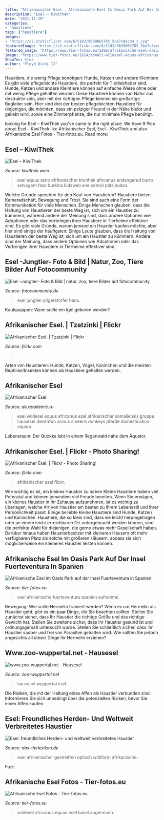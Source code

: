 ```yaml
---
title: "Afrikanischer Esel : Afrikanische Esel Im Oasis Park Auf Der Insel Fuerteventura In Spanien"
description: "Esel – kiwithek"
date: "2021-11-19"
categories:
- "haustiere"
tags: ["haustiere"]
images:
- "https://c2.staticflickr.com/6/5103/5639865705_5be7c8ecd4_z.jpg"
featuredImage: "https://c2.staticflickr.com/6/5103/5639865705_5be7c8ecd4_z.jpg"
featured_image: "https://www.tier-fotos.eu/1200/afrikanische-esel-oasis-park-auf-20144.jpg"
image: "https://www.tier-fotos.eu/1024/somali-wildesel-equus-africanus-somalicus-am-6492.jpg"
ShowToc: true
author: "Floyd Dicki II"
---
```



Haustiere, die wenig Pflege benötigen: Hunde, Katzen und andere Kleintiere
Es gibt viele pflegeleichte Haustiere, die perfekt für Tierliebhaber sind. Hunde, Katzen und andere Kleintiere können auf einfache Weise ohne oder mit wenig Pflege gehalten werden. Diese Haustiere können von Natur aus destruktiv sein, aber mit der richtigen Pflege können sie großartige Begleiter sein. Hier sind drei der besten pflegeleichten Haustiere für diejenigen, die möchten, dass ein pelziger Freund in der Nähe bleibt und geliebt wird, sowie eine Zimmerpflanze, die nur minimale Pflege benötigt.

	

		
looking for Esel – KiwiThek you've came to the right place. We have 9 Pics about Esel – KiwiThek like Afrikanischer Esel, Esel – KiwiThek and also Afrikanische Esel Fotos - Tier-fotos.eu. Read more:
		
    
## Esel – KiwiThek

<img loading=lazy src="https://kiwithek.wien/images/thumb/Afrikanischer_Esel.jpg/300px-Afrikanischer_Esel.jpg" onerror="this.onerror=null;this.src='https://tse2.mm.bing.net/th?id=OIP.jSiLXi-qBpu7C51ammcR9wAAAA&amp;pid=15.1';" alt="Esel – KiwiThek">

_Source: kiwithek.wien_

>esel equus asno afrikanischer kiwithek africanus endangered burro selvagem faso burkina kidsweb ane somali päts sudan. 

	

Welche Gründe sprechen für den Kauf von Haustieren?
Haustiere bieten Kameradschaft, Bewegung und Trost. Sie sind auch eine Form der Kommunikation für viele Menschen. Einige Menschen glauben, dass die Haltung von Haustieren der beste Weg ist, sich um ein Haustier zu kümmern, während andere der Meinung sind, dass andere Optionen wie Adoptionen oder das Verbringen ihrer Haustiere in Tierheime effektiver sind. Es gibt viele Gründe, warum jemand ein Haustier kaufen möchte, aber hier sind einige der häufigsten:
Einige Leute glauben, dass die Haltung von Haustieren der beste Weg ist, sich um ein Haustier zu kümmern. Andere sind der Meinung, dass andere Optionen wie Adoptionen oder das Verbringen ihrer Haustiere in Tierheime effektiver sind.

    
## Esel -Jungtier- Foto &amp; Bild | Natur, Zoo, Tiere Bilder Auf Fotocommunity

<img loading=lazy src="https://img.fotocommunity.com/esel-jungtier-867ca714-7881-4954-8da9-3e0bd58929a0.jpg?height=1080" onerror="this.onerror=null;this.src='https://tse1.mm.bing.net/th?id=OIP.BwSH9KtGh-7aLcjxVkgBmAHaHu&amp;pid=15.1';" alt="Esel -Jungtier- Foto &amp; Bild | natur, zoo, tiere Bilder auf fotocommunity">

_Source: fotocommunity.de_

>esel jungtier pilgerstorfer hans. 

	

Kaulquappen: Wann sollte ein Igel geboren werden?

    
## Afrikanischer Esel. | Tzatzinki | Flickr

<img loading=lazy src="https://live.staticflickr.com/5103/5639865705_5be7c8ecd4.jpg" onerror="this.onerror=null;this.src='https://tse4.mm.bing.net/th?id=OIP.9xj_i_AwQyMTYSPXSGr21gHaFQ&amp;pid=15.1';" alt="Afrikanischer Esel. | Tzatzinki | Flickr">

_Source: flickr.com_

>. 

	

Arten von Haustieren: Hunde, Katzen, Vögel, Kaninchen und die meisten Reptilien/Insekten können als Haustiere gehalten werden.

    
## Afrikanischer Esel

<img loading=lazy src="https://de.academic.ru/pictures/dewiki/69/Equus_africanus_somaliensis.jpg" onerror="this.onerror=null;this.src='https://tse4.mm.bing.net/th?id=OIP.zXF-tliV7O38SAuEf-plXAHaFJ&amp;pid=15.1';" alt="Afrikanischer Esel">

_Source: de.academic.ru_

>esel wildesel equus africanus ezel afrikanischer somaliensis gruppe hausesel dierenfun asinus smeenk donkeys pferde domestication equido. 

	

Lebensraum: Der Quokka lebt in einem Regenwald nahe dem Äquator.

    
## Afrikanischer Esel. | Flickr - Photo Sharing!

<img loading=lazy src="https://c2.staticflickr.com/6/5103/5639865705_5be7c8ecd4_z.jpg" onerror="this.onerror=null;this.src='https://tse3.mm.bing.net/th?id=OIP.YEdjoEvseqxjF3BrGkuV4wHaFQ&amp;pid=15.1';" alt="Afrikanischer Esel. | Flickr - Photo Sharing!">

_Source: flickr.com_

>afrikanischer esel flickr. 

	

Wie wichtig es ist, ein kleines Haustier zu haben
Kleine Haustiere haben viel Potenzial und können jemandem viel Freude bereiten. Wenn Sie erwägen, ein kleines Haustier in Ihr Zuhause aufzunehmen, ist es wichtig zu überlegen, welche Art von Haustier am besten zu Ihrem Lebensstil und Ihrer Persönlichkeit passt. Einige beliebte kleine Haustiere sind Hunde, Katzen und Kaninchen. Haustiere, die so klein sind, dass sie leicht herumgetragen oder an einem leicht erreichbaren Ort untergebracht werden können, sind die perfekte Wahl für diejenigen, die gerne etwas mehr Gesellschaft haben. Darüber hinaus haben Haustierbesitzer mit kleineren Häusern oft mehr verfügbaren Platz als solche mit größeren Häusern, sodass sie sich möglicherweise ein kleineres Haustier leisten können.

    
## Afrikanische Esel Im Oasis Park Auf Der Insel Fuerteventura In Spanien

<img loading=lazy src="https://www.tier-fotos.eu/1200/afrikanische-esel-oasis-park-auf-20144.jpg" onerror="this.onerror=null;this.src='https://tse4.mm.bing.net/th?id=OIP.qFpLIZCoPXrF76JXL1KifwHaE8&amp;pid=15.1';" alt="Afrikanische Esel im Oasis Park auf der Insel Fuerteventura in Spanien">

_Source: tier-fotos.eu_

>esel afrikanische fuerteventura spanien aufnahme. 

	

Bewegung: Wie sollte Hermelin trainiert werden?
Wenn es um Hermelin als Haustier geht, gibt es ein paar Dinge, die Sie beachten sollten. Stellen Sie zunächst sicher, dass Ihr Haustier die richtige Größe und das richtige Gewicht hat. Stellen Sie zweitens sicher, dass Ihr Haustier gesund ist und ordnungsgemäß untersucht wurde. Stellen Sie schließlich sicher, dass Ihr Haustier sauber und frei von Parasiten gehalten wird. Wie sollten Sie jedoch angesichts all dieser Dinge Ihr Hermelin erziehen?

    
## Www.zoo-wuppertal.net - Hausesel

<img loading=lazy src="https://www.zoo-wuppertal.net/0-pics/4-tiere/saeugetiere/unpaarhufer/pferde/afrikanischer-esel/hausesel/2014/20140427/20140427-247-hausesel.jpg" onerror="this.onerror=null;this.src='https://tse3.mm.bing.net/th?id=OIP.t2AbZ_5QkBKuMsbj_mvmFgHaFU&amp;pid=15.1';" alt="www.zoo-wuppertal.net - Hausesel">

_Source: zoo-wuppertal.net_

>hausesel wuppertal esel. 

	

Die Risiken, die mit der Haltung eines Affen als Haustier verbunden sind: Informieren Sie sich unbedingt über die potenziellen Risiken, bevor Sie einen Affen kaufen

    
## Esel: Freundliches Herden- Und Weltweit Verbreitetes Haustier

<img loading=lazy src="https://www.das-tierlexikon.de/wp-content/uploads/afrikanischer-esel-300x100.jpg" onerror="this.onerror=null;this.src='https://tse3.mm.bing.net/th?id=OIP.R7dSe8gWG6qkC4jxXLaxCQAAAA&amp;pid=15.1';" alt="Esel: freundliches Herden- und weltweit verbreitetes Haustier">

_Source: das-tierlexikon.de_

>esel afrikanischer gestreiften optisch wildform afrikanische. 

	

Fazit

    
## Afrikanische Esel Fotos - Tier-fotos.eu

<img loading=lazy src="https://www.tier-fotos.eu/1024/somali-wildesel-equus-africanus-somalicus-am-6492.jpg" onerror="this.onerror=null;this.src='https://tse2.mm.bing.net/th?id=OIP.4P8WgVFL72HEf1xQOFHbfwHaE7&amp;pid=15.1';" alt="Afrikanische Esel Fotos - Tier-fotos.eu">

_Source: tier-fotos.eu_

>wildesel africanus equus esel basel angermann. 

	



